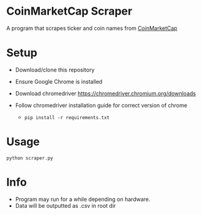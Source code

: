 # CoinMarketCap Scraper
A program that scrapes ticker and coin names from [CoinMarketCap](https://coinmarketcap.com/all/views/all/)

# Setup
* Download/clone this repository
* Ensure Google Chrome is installed
* Download chromedriver https://chromedriver.chromium.org/downloads
* Follow chromedriver installation guide for correct version of chrome


    * ```
      pip install -r requirements.txt
      ```
   
# Usage
```
python scraper.py
```
# Info
* Program may run for a while depending on hardware.
* Data will be outputted as .csv in root dir
